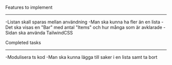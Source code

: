 Features to implement
_____________________


-Listan skall sparas mellan användning
-Man ska kunna ha fler än en lista
-Det ska visas en "Bar" med antal "Items" och hur många som är avklarade
-Sidan ska använda TailwindCSS





Completed tasks
_______________

-Modulisera ts kod
-Man ska kunna lägga till saker i en lista samt ta bort